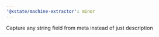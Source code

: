 ```yaml
---
'@xstate/machine-extractor': minor
---
```


Capture any string field from meta instead of just description
